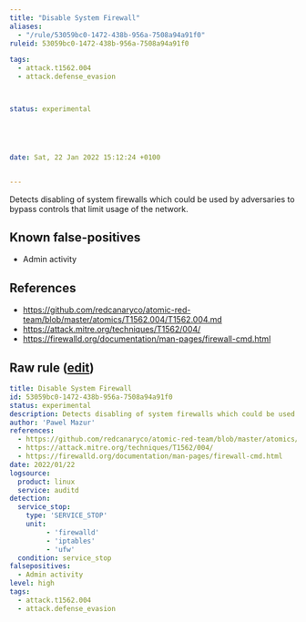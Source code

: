 ```yaml
---
title: "Disable System Firewall"
aliases:
  - "/rule/53059bc0-1472-438b-956a-7508a94a91f0"
ruleid: 53059bc0-1472-438b-956a-7508a94a91f0

tags:
  - attack.t1562.004
  - attack.defense_evasion



status: experimental





date: Sat, 22 Jan 2022 15:12:24 +0100


---
```


Detects disabling of system firewalls which could be used by adversaries to bypass controls that limit usage of the network.

<!--more-->


## Known false-positives

* Admin activity



## References

* https://github.com/redcanaryco/atomic-red-team/blob/master/atomics/T1562.004/T1562.004.md
* https://attack.mitre.org/techniques/T1562/004/
* https://firewalld.org/documentation/man-pages/firewall-cmd.html


## Raw rule ([edit](https://github.com/SigmaHQ/sigma/edit/master/rules/linux/auditd/lnx_auditd_disable_system_firewall.yml))
```yaml
title: Disable System Firewall
id: 53059bc0-1472-438b-956a-7508a94a91f0
status: experimental
description: Detects disabling of system firewalls which could be used by adversaries to bypass controls that limit usage of the network.
author: 'Pawel Mazur'
references:
  - https://github.com/redcanaryco/atomic-red-team/blob/master/atomics/T1562.004/T1562.004.md
  - https://attack.mitre.org/techniques/T1562/004/
  - https://firewalld.org/documentation/man-pages/firewall-cmd.html
date: 2022/01/22
logsource:
  product: linux
  service: auditd
detection:
  service_stop:
    type: 'SERVICE_STOP'
    unit: 
         - 'firewalld'
         - 'iptables'
         - 'ufw'
  condition: service_stop
falsepositives:
  - Admin activity
level: high
tags:
  - attack.t1562.004
  - attack.defense_evasion
```
